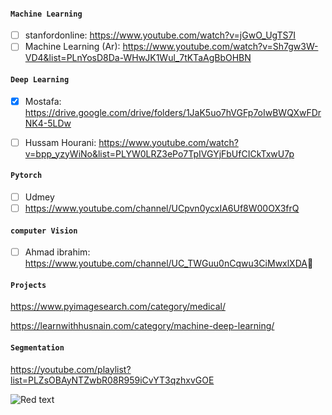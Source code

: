 #### `Machine Learning` 
- [ ] stanfordonline: https://www.youtube.com/watch?v=jGwO_UgTS7I 
- [ ] Machine Learning (Ar): https://www.youtube.com/watch?v=Sh7gw3W-VD4&list=PLnYosD8Da-WHwJK1Wul_7tKTaAgBbOHBN

#### `Deep Learning`
- [x]  Mostafa: https://drive.google.com/drive/folders/1JaK5uo7hVGFp7oIwBWQXwFDrNK4-5LDw
- [ ]  Hussam Hourani: https://www.youtube.com/watch?v=bpp_yzyWiNo&list=PLYW0LRZ3ePo7TpIVGYjFbUfCICkTxwU7p


#### `Pytorch`
- [ ] Udmey
- [ ] https://www.youtube.com/channel/UCpvn0ycxIA6Uf8W00OX3frQ

#### `computer Vision`
 - [ ] Ahmad ibrahim: https://www.youtube.com/channel/UC_TWGuu0nCqwu3CiMwxlXDA ِ 

#### `Projects`
https://www.pyimagesearch.com/category/medical/

https://learnwithhusnain.com/category/machine-deep-learning/

#### `Segmentation`
https://youtube.com/playlist?list=PLZsOBAyNTZwbR08R959iCvYT3qzhxvGOE


![Red text](http://placehold.it/size/background-hex/foreground-hex?text=a123)
